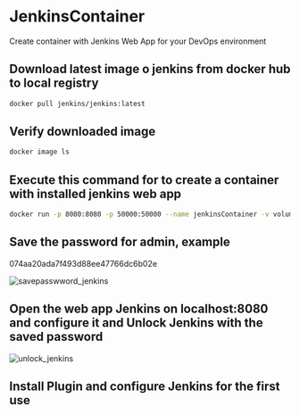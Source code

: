 # JenkinsContainer
Create container with Jenkins Web App for your DevOps environment 

## Download latest image o jenkins from docker hub to local registry
```bash
docker pull jenkins/jenkins:latest
```
## Verify downloaded image
```bash
docker image ls
```
## Execute this command for to create a container with installed jenkins web app
```bash
docker run -p 8080:8080 -p 50000:50000 --name jenkinsContainer -v volumeTest:/var/jenkins_home jenkins/jenkins
```
## Save the password for admin, example
074aa20ada7f493d88ee47766dc6b02e

![savepasswword_jenkins](https://user-images.githubusercontent.com/90909936/136528912-c28d6100-10f2-428d-aa20-170bc9d6a153.PNG)

## Open the web app Jenkins on localhost:8080 and configure it and Unlock Jenkins with the saved password
![unlock_jenkins](https://user-images.githubusercontent.com/90909936/136528951-69c435bc-ecf0-41a6-b71a-d282fbb569ad.PNG)

## Install Plugin and configure Jenkins for the first use

